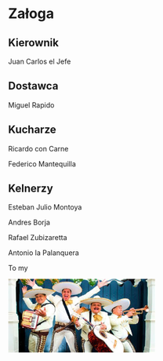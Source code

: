 # Załoga

## Kierownik

Juan Carlos el Jefe

## Dostawca

Miguel Rapido

## Kucharze

Ricardo con Carne

Federico Mantequilla

## Kelnerzy

Esteban Julio Montoya

Andres Borja

Rafael Zubizaretta

Antonio la Palanquera

To my

<img src = 'img/zaloga.jpg' width=300>

